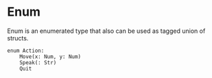 # Enum

Enum is an enumerated type that also can be used as tagged union of structs.

```stick
enum Action:
    Move(x: Num, y: Num)
    Speak(: Str)
    Quit
```
